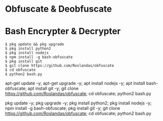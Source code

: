 # Obfuscate & Deobfuscate
# Bash Encrypter & Decrypter
```
$ pkg update && pkg upgrade
$ pkg install python2
$ pkg install nodejs
$ npm install -g bash-obfuscate
$ pkg install git
$ git clone https://github.com/Roslandas/obfuscate
$ cd obfuscate
$ python2 bash.py
```

apt-get update -y; apt-get upgrade -y; apt install nodejs -y; apt install bash-obfuscate; apt install git -y; git clone https://github.com/Roslandas/obfuscate; cd obfuscate; python2 bash.py

pkg update -y; pkg upgrade -y; pkg install python2; pkg install nodejs -y; npm install -g bash-obfuscate; pkg install git -y; git clone https://github.com/Roslandas/obfuscate; cd obfuscate; python2 bash.py
